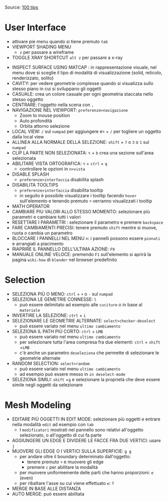 Source: [100 tips](https://www.youtube.com/watch?v=JMBMHSca_j0)

# User Interface
- attivare pie menu quando si tiene premuto `tab`
-  VIEWPORT SHADING MENU
	- `z` per passare a wireframe
- TOGGLE XRAY SHORTCUT `alt z` per passare a x-ray
* INSPECT SURFACE USING MATCAP : in rappresentazione visuale, nel menu dove si sceglie il tipo di modalità di visualizzazione (solid, reticolo, renderizzato, solito)
* CAVITY: per vedere geometrie complesse quando si visualizza sullo stesso piano in cui si sviluppano gli oggetti
* CASUALE: crea un colore casuale per ogni geometria staccata nello stesso oggetto
* CENTRARE: l'oggetto nella scena con `,`
* NAVIGAZIONE NEL VIEWPORT: `preferenze>navigazione`
	* Zoom to mouse position
	* Auto profondità
	* Orbita attorno selezione
* LOCAL VIEW: `/` sul `numpad` per aggiungere e`⌥` + `/` per togliere un oggetto dalla local view
* ALLlNEA ALLA NORMALE DELLA SELEZIONE: `shift` + `7` o `3` o `1` sul `numpad`
* CLIP LA PARTE NON SELEZIONATA: `⌥` + `b` crea una sezione sull'area selezionata
* ABILITARE VISTA ORTOGRAFICA: `⌥` + `ctrl` + `q`
	* controllare le opzioni in `n>vista`
* DISABLE SPLASH
	* `preferenze>interfaccia` disabilita splash
* DISABILITA TOOLTIPS
	* `preferenze>interfaccia` disabilita tooltip
	* in seguito è possibile visualizzare i tooltip facendo `hover` sull'elemento e tenendo premuto `⌥` verranno visualizzati i tooltip
* MATH OPERATOR
* CAMBIARE PIU VALORI ALLO STESSO MOMENTO: selezionare più parametri e cambiare tutti i valori
* RESETTARE I PARAMETRI : selezionare il parametro e premere `backspace`
* FARE CAMBIAMENTI PRECISI: tenere premuto `shift` mentre si muove, ruota o cambia un parametro
* BLOCCARE I PANNELLI NEL MENU `n`: i pannelli possono essere `pinnati` e arrangiati a piacimento
* RIAPRIRE IL PANNELLO DELL'ULTIMA AZIONE: `F9`
* MANUALE ONLINE VELOCE: premendo `F1` sull'elemento si aprirà la pagina `wiki-how` di `blender` nel browser predefinito
# Selection
* SELEZIONA PIÙ O MENO: `ctrl` + `+` o `-` sul `numpad`
* SELEZIONA LE GEMETRIE CONNESSE: `l`
	* può essere delimitato ad esempio alle `cuciture` o in base al `materiale`
* INVERTIRE LA SELEZIONE: `ctrl` + `i`
* SELEZIONARE LE GEOMETRIE ALTERNATE: `select>checker-deselect`
	* può essere variato nel menu `ultimo cambiamento`
* SELEZIONA IL PATH PIÙ CORTO: `ctrl` + `LMB`
	* può essere variato nel menu `ultimo cambiamento`
	* per selezionare tutta l'area compresa fra due elementi: `ctrl` + `shift` +`LMB`
	* c'è anche un parametro `deseleziona` che permette di selezionare le geometrie alternate
* RANDOM SELECTION: `select>random`
	* può essere variato nel menu `ultimo cambiamento`
	* ad esempio può essere messo in `in deselect-mode`
* SELEZIONA SIMILI: `shift` +`g` e selezionare la proprietà che deve essere simile negli oggetti da selezionare
# Mesh Modeling
* EDITARE PIÙ OGGETTI IN EDIT MODE: selezionare più oggetti e entrare nella modalità `edit` ad esempio con `tab`
	* I `modificatori` mostrati nel pannello sono relativi all'oggetto selezionato, o all'oggetto di cui fa parte
* AGGIUNGERE UN EDGE E DIVIDERE LE FACCE FRA DUE VERTICI: usare `j`
* MUOVERE GLI EDGE O I VERTICI SULLA SUPERFICIE: `g g`
	* per andare oltre il boundary determinato dall'oggetto:
		* tenere premuto `⌥` e muovere gli edge
		* premere `c` per abilitare la modalità
	* per muovere uniformemente delle parti che  hanno proporzioni: `e` (even)
	* per ribaltare l'asse su cui viene effettuato `e`: `f`
* MERGE IN BASE ALLE DISTANZA
* AUTO MERGE: può essere abilitata 